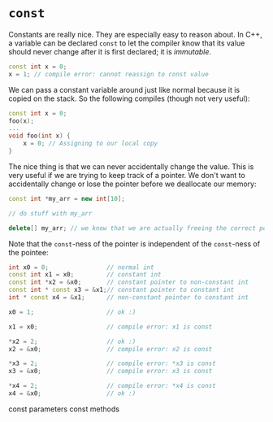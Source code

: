 # `const`

Constants are really nice. They are especially easy to reason about. In C++, a variable can be declared `const` to let the compiler know that its value should never change after it is first declared; it is _immutable_.

```cpp
const int x = 0;
x = 1; // compile error: cannot reassign to const value
```

We can pass a constant variable around just like normal because it is copied on the stack. So the following compiles (though not very useful):
```cpp
const int x = 0;
foo(x);
...
void foo(int x) {
    x = 0; // Assigning to our local copy
}
```

The nice thing is that we can never accidentally change the value. This is very useful if we are trying to keep track of a pointer. We don't want to accidentally change or lose the pointer before we deallocate our memory:
```cpp
const int *my_arr = new int[10];

// do stuff with my_arr

delete[] my_arr; // we know that we are actually freeing the correct pointer here
```

Note that the `const`-ness of the pointer is independent of the `const`-ness of the pointee:

```cpp
int x0 = 0;                // normal int
const int x1 = x0;         // constant int
const int *x2 = &x0;       // constant pointer to non-constant int
const int * const x3 = &x1;// constant pointer to constant int
int * const x4 = &x1;      // non-constant pointer to constant int

x0 = 1;                    // ok :)

x1 = x0;                   // compile error: x1 is const

*x2 = 2;                   // ok :)
x2 = &x0;                  // compile error: x2 is const

*x3 = 2;                   // compile error: *x3 is const
x3 = &x0;                  // compile error: x3 is const

*x4 = 2;                   // compile error: *x4 is const
x4 = &x0;                  // ok :)
```

const parameters
const methods